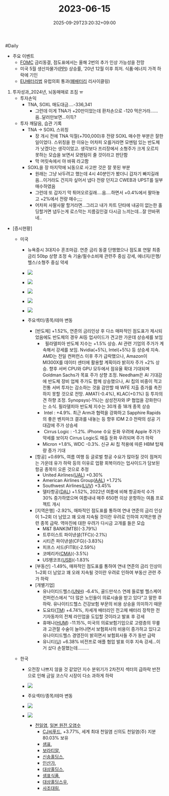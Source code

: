 ﻿---
title: "2023-06-15"
date: 2025-09-29T23:20:32+09:00
lastmod: 2025-10-02T20:04:19+09:00
type: docs
sidebar:
  open: true
weight: 6
---
<div style="display:none">
  <meta property="article:published_time" content="2025-09-29T14:20:32Z" />
  <meta property="article:modified_time" content="2025-10-02T11:04:19Z" />
</div>
#Daily

- 주요 이벤트
	- [FOMC](/industry-study/1경제매크로3금리fedfomc/) 금리동결, 점도표에서는 올해 2번의 추가 인상 가능성을 전망
	- 미국 5월 생산자물가([PPI](/industry-study/ppi/)) 상승률, ′20년 12월 이후 최저. 식품·에너지 가격 하락에 기인
	- [EU배터리법](/industry-study/eu배터리법/) 유럽의회 통과([폐배터리](/industry-study/폐배터리/) 리사이클링)

1. 투자성과_2024년, 뇌동매매로 조짐 ㅠ
	- 투자손익
		- TNA, SOXL 매도대금....-336,341
			- 그런데 이게 TNA가 +20만이었는데 환차손으로 -120 먹은거라......음..달러만보면...이득?
	- 투자 깨달음, 습관 기록
	   - TNA -> SOXL 스위칭
		   - 장 개시 전에 TNA 익절(+700,000)후 전량 SOXL 매수한 부분은 잘한 일이었다. 스위칭을 한 이유는 어차피 오를거라면 모멘텀 있는 반도체가 낫겠다는 생각이었고. 생각보다 프리장에서 소형주가 크게 오르지 못하는 모습을 보면서 모멘텀이 줄 것이라고 판단함
		   - 막 머릿속에서 야 바꿔 라고함
	   - SOXL을 장 마지막에 뇌동으로 사고판 것은 잘 못된 부분
		   - 원래는 그냥 놔두려고 했는데 4시 40분인가 봤더니 갑자기 빠지길래 음...이거라도 건지자 싶어서 냅다 전량 던지고 CWEB과 UPST를 일부 매수하였음
		   - 그런데 또 갑자기 막 튀어오르길래....음....하면서 +0.4%에서 팔아놓고 +2%에서 전량 매수;;;;
		   - 어차피 사팔사팔 할거라면...그리고 내가 차트 단타에 내공이 없는한 홀딩할거면 냅두는게 로스막는 지름길인걸 다시금 느끼는데...잘 안바뀌네..

- [증시현황]
	- 미국
	   - 뉴욕증시 3대지수 혼조마감. 연준 금리 동결 단행했으나 점도표 연말 최종금리 50bp 상향 조정 속 기술/필수소비재 관련주 중심 강세, 에너지/은행/헬스/소형주 중심 약세 
		- ![](https://i.imgur.com/GUK2uwT.png)
		- ![](https://i.imgur.com/X8QpB8M.png)

		- ![](https://i.imgur.com/IvKFDLt.png)

		- ![](https://i.imgur.com/4Q2EBV3.png)
		- ![](https://i.imgur.com/AA3iF5r.png)

		- 주요섹터/종목/테마 변동
			- [반도체] +1.52%, 연준의 금리인상 후 다소 매파적인 점도표가 제시되었음에도 반도체의 경우 AI등 업사이드가 견고한 가운데 상승세를 보임
				-   필라델피아 반도체 지수는 +1.5% 상승. AI 관련 기업의 주가가 계속해서 강세를 보임. Nvidia(+5%), Intel(+5%) 등 상승세 지속. AMD는 전일 컨퍼런스 이후 주가 급락했으나, Amazon이 MI300X를 데이터 센터에 활용할 계획이라 밝히자 주가 +2% 상승. 향후 서버 CPU와 GPU 모두에서 점유율 확대 기대되며 Goldman Sachs가 목표 주가 상향 조정. Needham은 AI 기대감에 반도체 장비 업체 주가도 함께 상승했으나, AI 칩의 비중이 적고 전통 서버 투자는 감소하는 것을 감안할 때 WFE 지출 증가를 촉진하지 못할 것으로 전망. AMAT(-0.4%), KLAC(+0.1%) 등 투자의견 하향 조정. Synopsys(-1%)는 삼성전자와 IP 협업을 강화한다는 소식. 필라델피아 반도체 지수는 30개 중 18개 종목 상승
				-  Intel : +4.9%. 최근 Arm과 협력을 강화하고 Sapphire Rapids의 좋은 벤치마크 결과를 내놓는 등 향후 IDM 2.0 전략의 성공 기대감에 주가 상승세
				-  Cirrus Logic : -1.2%. iPhone 수요 둔화 우려에 Apple 주가가 약세를 보이자 Cirrus Logic도 매출 둔화 우려되며 주가 하락
				-  Micron +1.8%, WDC -0.3%. 신규 AI 칩 적용에 따른 HBM 탑재량 증가 기대
			- [항공] +0.69%, 여름 여행 등 글로벌 항공 수요가 많아질 것이 점쳐지는 가운데 유가 하락 등의 이유로 업황 회복이라는 업사이드가 담보된 항공 종목이 오른 것으로 추정 
				- United Airlines([UAL](/company-analysis/ual/)) +0.30%
				- American Airlines Group([AAL](/company-analysis/aal/)) +1.72%
				- Southwest Airlines([LUV](/company-analysis/luv/)) +3.45%
				- 델타항공([DAL](/company-analysis/dal/)) +1.52%, 2022년 여름에 비해 항공좌석 수가 30% 증가하였으며 여름내내 매주 650편 이상 운항하는 여픔 프로젝트 개시
			- [지역은행] -2.92%, 매파적인 점도표를 통하여 연내 연준의 금리 인상이 1~2회 더 남았고 꽤 오래 지속될 것이란 우려로 인하여 지역은행 관련 종목 급락. 역마진에 대한 우려가 다시금 고개를 들은 모습
				- M&T BANK(MTB)(-3.79%)
				- 트루이스트 파이낸셜(TFC)(-2.1%)
				- 시티즌 파이낸셜(CFG)(-3.83%)
				- 피프스 서드(FITB)(-2.59%)
				- 코메리카([CMA](/company-analysis/cma/))(-3.5%) 
				- US뱅코프([USB](/company-analysis/usb/))(-1.83%
			- [부동산] -1.49%, 매파적인 점도표를 통하여 연내 연준의 금리 인상이 1~2회 더 남았고 꽤 오래 지속될 것이란 우려로 인하여 부동산 관련 주가 하락
			- [개별기업] 
				- 유나이티드헬스([UNH](/company-analysis/unh/)) -6.4%, 골드만삭스 연례 들로벌 헬스케어 컨퍼런스에서 "더 많은 노인들이 의료시술을 받고 있다"고 말한 후 하락. 유나이티드헬스 건강보험 부문의 비용 상승을 의미하기 때문
				- 도요타([TM](/company-analysis/tm/)) +4.74%, 차세개 배터리인 전고체 배터리 장착한 전기자동차의 전체 라인업을 도입할 것이라고 발표 후 강세
				- 휴매나([HUM](/company-analysis/hum/)) -11.15%, 미국의 의료보험기업으로 고령층의 무릎과 고관절 수술이 늘어나면서 보험회사의 비용이 증가하고 있다고 유나이티드헬스 경영진이 밝히면서 보험회사들 주가 동반 급락
				- 유니티([U](/company-analysis/u/)) +6.38% 비전프로 애플 협업 발표 이후 지속 강세...이거 샀다 손절했는데.........

	- 한국
	   - 오전장 나쁘지 않을 것 같았던 지수 분위기가 2차전지 섹터의 급하락 반전으로 인해 금일 코스닥 시장이 다소 과하게 하락
		- ![](https://i.imgur.com/BqGblLX.png)
		- 주요섹터/종목/테마 변동
		- ![](https://i.imgur.com/TT98l1D.png)

		- ![](https://i.imgur.com/hQGS4mp.png)

			- [천일염](/industry-study/천일염/), [일본 원전 오염수](/industry-study/일본-원전-오염수/)
				- [CJ씨푸드](/industry-study/cj씨푸드/), +3.77%, 세계 최대 천일염 신의도 천일염(주) 지분 80.03% 보유
				- [샘표](/industry-study/샘표/), 
				- [보라티알](/industry-study/보라티알/),
				- [신송홀딩스](/industry-study/신송홀딩스/),
				- [인산가](/industry-study/인산가/),
				- [대상홀딩스](/industry-study/대상홀딩스/),
				- [샘표식품](/industry-study/샘표식품/),
				- [대상홀딩스우](/industry-study/대상홀딩스우/),
				- [사조대림](/industry-study/사조대림/),
